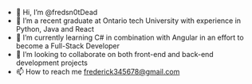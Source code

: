 - 👋 Hi, I’m @fredsn0tDead
- 👀 I’m a recent graduate at Ontario tech University with experience in Python, Java and React
- 🌱 I’m currently learning C# in combination with Angular in an effort to become a Full-Stack Developer
- 💞️ I’m looking to collaborate on both front-end and back-end development projects
- 📫 How to reach me frederick345678@gmail.com

<!---
fredsn0tDead/fredsn0tDead is a ✨ special ✨ repository because its `README.md` (this file) appears on your GitHub profile.
You can click the Preview link to take a look at your changes.
--->

